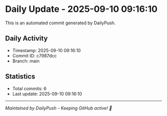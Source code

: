 # Daily Update - 2025-09-10 09:16:10

This is an automated commit generated by DailyPush.

## Daily Activity
- Timestamp: 2025-09-10 09:16:10
- Commit ID: c7987dcc
- Branch: main

## Statistics
- Total commits: 6
- Last update: 2025-09-10 09:16:10

---
*Maintained by DailyPush - Keeping GitHub active! 🚀*
